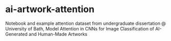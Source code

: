 # ai-artwork-attention
Notebook and example attention dataset from undergraduate dissertation @ University of Bath, Model Attention in CNNs for Image Classification of AI-Generated and Human-Made Artworks
